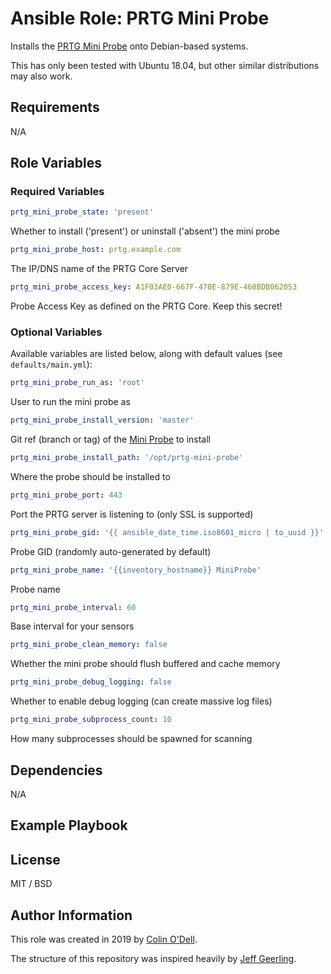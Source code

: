 # Ansible Role: PRTG Mini Probe

Installs the [PRTG Mini Probe](https://github.com/PRTG/PythonMiniProbe) onto Debian-based systems.

This has only been tested with Ubuntu 18.04, but other similar distributions may also work.

## Requirements

N/A

## Role Variables

### Required Variables

```yaml
prtg_mini_probe_state: 'present'
```

Whether to install ('present') or uninstall ('absent') the mini probe

```yaml
prtg_mini_probe_host: prtg.example.com
```

The IP/DNS name of the PRTG Core Server

```yaml
prtg_mini_probe_access_key: A1F03AE0-667F-470E-879E-468BDB062053
```

Probe Access Key as defined on the PRTG Core.  Keep this secret!

### Optional Variables

Available variables are listed below, along with default values (see `defaults/main.yml`):

```yaml
prtg_mini_probe_run_as: 'root'
```

User to run the mini probe as

```yaml
prtg_mini_probe_install_version: 'master'
```

Git ref (branch or tag) of the [Mini Probe](https://github.com/PRTG/PythonMiniProbe) to install

```yaml
prtg_mini_probe_install_path: '/opt/prtg-mini-probe'
```

Where the probe should be installed to

```yaml
prtg_mini_probe_port: 443
```

Port the PRTG server is listening to (only SSL is supported)

```yaml
prtg_mini_probe_gid: '{{ ansible_date_time.iso8601_micro | to_uuid }}'
```

Probe GID (randomly auto-generated by default)

```yaml
prtg_mini_probe_name: '{{inventory_hostname}} MiniProbe'
```

Probe name

```yaml
prtg_mini_probe_interval: 60
```

Base interval for your sensors

```yaml
prtg_mini_probe_clean_memory: false
```

Whether the mini probe should flush buffered and cache memory

```yaml
prtg_mini_probe_debug_logging: false
```

Whether to enable debug logging (can create massive log files)

```yaml
prtg_mini_probe_subprocess_count: 10
```

How many subprocesses should be spawned for scanning

## Dependencies

N/A

## Example Playbook

## License

MIT / BSD

## Author Information

This role was created in 2019 by [Colin O'Dell](https://www.colinodell.com).

The structure of this repository was inspired heavily by [Jeff Geerling](https://www.jeffgeerling.com/).
